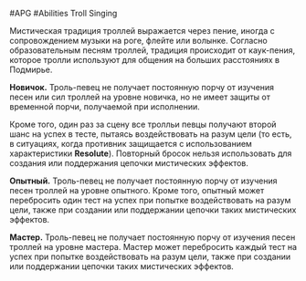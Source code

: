 #APG #Abilities
Troll Singing

Мистическая традиция троллей выражается через пение, иногда с сопровождением музыки на роге, флейте или волынке. Согласно образовательным песням троллей, традиция происходит от каук-пения, которое тролли используют для общения на больших расстояниях в Подмирье. 

**Новичок.** Троль-певец не получает постоянную порчу от изучения песен или сил троллей на уровне новичка, но не имеет защиты от временной порчи, получаемой при исполнении. 

Кроме того, один раз за сцену все тролльи певцы получают второй шанс на успех в тесте, пытаясь воздействовать на разум цели (то есть, в ситуациях, когда противник защищается с использованием характеристики **Resolute**). Повторный бросок нельзя использовать для создания или поддержания цепочки мистических эффектов. 

**Опытный.** Троль-певец не получает постоянную порчу от изучения песен троллей на уровне опытного. Кроме того, опытный может перебросить один тест на успех при попытке воздействовать на разум цели, также при создании или поддержании цепочки таких мистических эффектов. 

**Мастер.** Троль-певец не получает постоянную порчу от изучения песен троллей на уровне мастера. Мастер может перебросить каждый тест на успех при попытке воздействовать на разум цели, также при создании или поддержании цепочки таких мистических эффектов.  